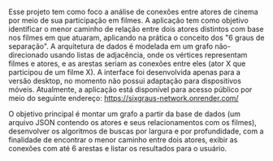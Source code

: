 Esse projeto tem como foco a análise de conexões entre atores de cinema por meio de sua participação em filmes. A aplicação tem como objetivo identificar o menor caminho de relação entre dois atores distintos com base nos filmes em que atuaram, aplicando na prática o conceito dos "6 graus de separação". A arquitetura de dados é modelada em um grafo não-direcionado usando listas de adjacência, onde os vértices representam filmes e atores, e as arestas seriam as conexões entre eles (ator X que participou de um filme X). A interface foi desenvolvida apenas para a versão desktop, no momento não possui adaptação para dispositivos móveis. Atualmente, a aplicação está disponível para acesso público por meio do seguinte endereço: https://sixgraus-network.onrender.com/

O objetivo principal é montar um grafo a partir da base de dados (um arquivo JSON contendo os atores e seus relacionamentos com os filmes), desenvolver os algoritmos de buscas por largura e por profundidade, com a finalidade de encontrar o menor caminho entre dois atores, exibir as conexões com até 6 arestas e listar os resultados para o usuário.
